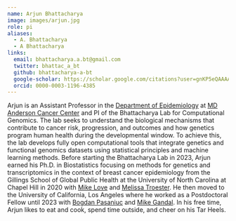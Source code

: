 ```yaml
---
name: Arjun Bhattacharya
image: images/arjun.jpg
role: pi
aliases:
  - A. Bhattacharya
  - A Bhattacharya
links:
  email: bhattacharya.a.bt@gmail.com
  twitter: bhattac_a_bt
  github: bhattacharya-a-bt
  google-scholar: https://scholar.google.com/citations?user=gnKP5eQAAAAJ&hl=en
  orcid: 0000-0003-1196-4385
---
```


Arjun is an Assistant Professor in the [Department of Epidemiology](https://www.mdanderson.org/research/departments-labs-institutes/departments-divisions/epidemiology.html) at [MD Anderson Cancer Center](https://www.mdanderson.org/) and PI of the Bhattacharya Lab for Computational Genomics. The lab seeks to understand the biological mechanisms that contribute to cancer risk, progression, and outcomes and how genetics program human health during the developmental window. To achieve this, the lab develops fully open computational tools that integrate genetics and functional genomics datasets using statistical principles and machine learning methods. Before starting the Bhattacharya Lab in 2023, Arjun earned his Ph.D. in Biostatistics focusing on methods for genetics and transcriptomics in the context of breast cancer epidemiology from the Gillings School of Global Public Health at the University of North Carolina at Chapel Hill in 2020 with [Mike Love](https://mikelove.github.io/) and [Melissa Troester](https://sph.unc.edu/adv_profile/melissa-troester-phd/). He then moved to the University of California, Los Angeles where he worked as a Postdoctoral Fellow until 2023 with [Bogdan Pasaniuc](https://bogdan.dgsom.ucla.edu/pages/) and [Mike Gandal](https://www.med.upenn.edu/gandallab/). In his free time, Arjun likes to eat and cook, spend time outside, and cheer on his Tar Heels.
